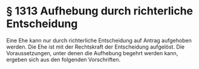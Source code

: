 # § 1313 Aufhebung durch richterliche Entscheidung
Eine Ehe kann nur durch richterliche Entscheidung auf Antrag aufgehoben werden. Die Ehe ist mit der Rechtskraft der Entscheidung aufgelöst. Die Voraussetzungen, unter denen die Aufhebung begehrt werden kann, ergeben sich aus den folgenden Vorschriften.